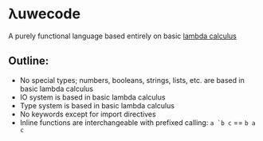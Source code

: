 # λuwecode

A purely functional language based entirely on basic [lambda calculus](https://en.wikipedia.org/wiki/Lambda_calculus)

## Outline:
- No special types; numbers, booleans, strings, lists, etc. are based in basic lambda calculus
- IO system is based in basic lambda calculus
- Type system is based in basic lambda calculus
- No keywords except for import directives
- Inline functions are interchangeable with prefixed calling: ``a `b c`` == `b a c`
